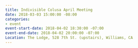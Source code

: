```yaml
---
title: Indivisible Colusa April Meeting
date: 2018-03-03 15:00:00 -08:00
categories:
- event
event-start-date: 2018-04-02 18:30:00 -07:00
event-end-date: 2018-04-02 20:00:00 -07:00
Location: The Lodge, 528 7th St. (upstairs), Williams, CA
---
```



